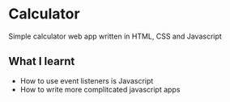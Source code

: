 # Calculator
Simple calculator web app written in HTML, CSS and Javascript

## What I learnt
- How to use event listeners is Javascript
- How to write more complitcated javascript apps
